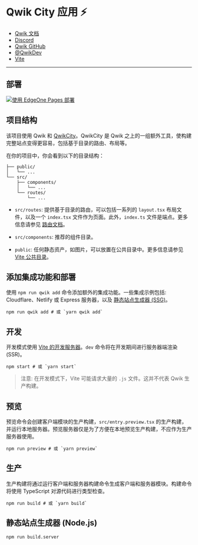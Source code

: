 # Qwik City 应用 ⚡️

- [Qwik 文档](https://qwik.dev/)
- [Discord](https://qwik.dev/chat)
- [Qwik GitHub](https://github.com/QwikDev/qwik)
- [@QwikDev](https://twitter.com/QwikDev)
- [Vite](https://vitejs.dev/)

---

## 部署

[![使用 EdgeOne Pages 部署](https://cdnstatic.tencentcs.com/edgeone/pages/deploy.svg)](https://console.cloud.tencent.com/edgeone/pages/new?from=github&template=qwik-boilerplate)

## 项目结构

该项目使用 Qwik 和 [QwikCity](https://qwik.dev/qwikcity/overview/)。QwikCity 是 Qwik 之上的一组额外工具，使构建完整站点变得更容易，包括基于目录的路由、布局等。

在你的项目中，你会看到以下的目录结构：

```
├── public/
│   └── ...
└── src/
    ├── components/
    │   └── ...
    └── routes/
        └── ...
```

- `src/routes`: 提供基于目录的路由，可以包括一系列的 `layout.tsx` 布局文件，以及一个 `index.tsx` 文件作为页面。此外，`index.ts` 文件是端点。更多信息请参见 [路由文档](https://qwik.dev/qwikcity/routing/overview/)。

- `src/components`: 推荐的组件目录。

- `public`: 任何静态资产，如图片，可以放置在公共目录中。更多信息请参见 [Vite 公共目录](https://vitejs.dev/guide/assets.html#the-public-directory)。

## 添加集成功能和部署

使用 `npm run qwik add` 命令添加额外的集成功能。一些集成示例包括: Cloudflare、Netlify 或 Express 服务器，以及 [静态站点生成器 (SSG)](https://qwik.dev/qwikcity/guides/static-site-generation/)。

```shell
npm run qwik add # 或 `yarn qwik add`
```

## 开发

开发模式使用 [Vite 的开发服务器](https://vitejs.dev/)。`dev` 命令将在开发期间进行服务器端渲染 (SSR)。

```shell
npm start # 或 `yarn start`
```

> 注意: 在开发模式下，Vite 可能请求大量的 `.js` 文件。这并不代表 Qwik 生产构建。

## 预览

预览命令会创建客户端模块的生产构建，`src/entry.preview.tsx` 的生产构建，并运行本地服务器。预览服务器仅是为了方便在本地预览生产构建，不应作为生产服务器使用。

```shell
npm run preview # 或 `yarn preview`
```

## 生产

生产构建将通过运行客户端和服务器构建命令生成客户端和服务器模块。构建命令将使用 TypeScript 对源代码进行类型检查。

```shell
npm run build # 或 `yarn build`
```

## 静态站点生成器 (Node.js)

```shell
npm run build.server
```